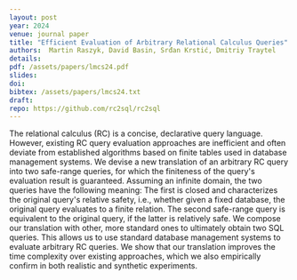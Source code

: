 ```yaml
---
layout: post
year: 2024
venue: journal paper
title: "Efficient Evaluation of Arbitrary Relational Calculus Queries"
authors:  Martin Raszyk, David Basin, Srđan Krstić, Dmitriy Traytel
details:
pdf: /assets/papers/lmcs24.pdf
slides:
doi: 
bibtex: /assets/papers/lmcs24.txt
draft:
repo: https://github.com/rc2sql/rc2sql
---
```


The relational calculus (RC) is a concise, declarative query language. However, existing RC query evaluation approaches are inefficient and often deviate from established algorithms based on finite tables used in database management systems. We devise a new translation of an arbitrary RC query into two safe-range queries, for which the finiteness of the query's evaluation result is guaranteed. Assuming an infinite domain, the two queries have the following meaning: The first is closed and characterizes the original query's relative safety, i.e., whether given a fixed database, the original query evaluates to a finite relation. The second safe-range query is equivalent to the original query, if the latter is relatively safe. We compose our translation with other, more standard ones to ultimately obtain two SQL queries. This allows us to use standard database management systems to evaluate arbitrary RC queries. We show that our translation improves the time complexity over existing approaches, which we also empirically confirm in both realistic and synthetic experiments.


